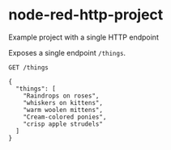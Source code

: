 node-red-http-project
=====================

Example project with a single HTTP endpoint

Exposes a single endpoint `/things`.

```
GET /things
```

```
{
  "things": [
    "Raindrops on roses",
    "whiskers on kittens",
    "warm woolen mittens",
    "Cream-colored ponies",
    "crisp apple strudels"
  ]
}
```